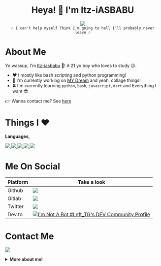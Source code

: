 <h1 align="center">Heya! 👋 I'm Itz-iASBABU</h1>

<p align="center">
  <a href="https://t.me/iasbabu_xd"><img src="https://user-images.githubusercontent.com/77770753/117139498-f081c400-adc9-11eb-9aaf-f895a54ecc67.gif"></a>
  </br><code>🎶 I can't help myself Think I'm going to hell I'll probably never leave 🎶</code></p>



# About Me

Yo wassup, I'm [Itz-iasbabu](https://t.me/iasbabu_bot) 👋! A 21 yo boy who loves to study 😉.

- ❤️ I mostly like bash scripting and python programming!
- 👷 I'm currently working on [MY Dream](#some-projects) and yeah, collage things!
- 🍀 I'm currently learning `python`, `bash`, `javascript`, `dart` and Everything I want 😎

👉 Wanna contact me? See  [here](#contact-me)



# Things I ❤️

**Languages,**

<a href="https://python.org/">
  <img src="https://img.shields.io/badge/Python-14354C?style=for-the-badge&logo=python&logoColor=white">
</a>
<a href="https://www.gnu.org/software/bash/">
  <img src="https://img.shields.io/badge/Bash-282a36.svg?style=for-the-badge&logo=gnubash&logoColor=white">
</a>
<a href="https://html5.org/">
  <img src="https://img.shields.io/badge/HTML5-E34F26?style=for-the-badge&logo=html5&logoColor=white">
</a>
<a href="https://www.w3.org/TR/2001/WD-css3-roadmap-20010523/">
  <img src="https://img.shields.io/badge/CSS3-1572B6?style=for-the-badge&logo=css3&logoColor=white">
</a>
<a href="https://en.wikipedia.org/wiki/Markdown">
  <img src="https://img.shields.io/badge/Markdown-000000?style=for-the-badge&logo=markdown&logoColor=white">
</a>


# Me On Social

| **Platform** |    Take a look       |
|------------|---------------------|
|   Github   | <a href="https://github.com/"><img src="https://img.shields.io/badge/GitHub-100000?style=for-the-badge&logo=github&logoColor=white"></a> |
|   Gitlab   | <a href="https://gitlab.com/"><img src="https://img.shields.io/badge/GitLab-330F63?style=for-the-badge&logo=gitlab&logoColor=white"></a> |
|   Twitter  | <a href="https://twitter.com/"><img src="https://img.shields.io/badge/Twitter-1DA1F2?style=for-the-badge&logo=twitter&logoColor=white"></a> |
|   Dev.to   | <a href="https://dev.to/"><img src="https://img.shields.io/badge/dev.to-0A0A0A?style=for-the-badge&logo=dev.to&logoColor=white" alt="I'm Not A Bot #Left_TG's DEV Community Profile"></a> |



# Contact Me

<a href="https://t.me/iasbabu_xd"><img src="https://img.shields.io/badge/Telegram-2CA5E0?style=for-the-badge&logo=telegram&logoColor=white"></a>

<details>
  <summary><b>More about me!</b></summary>
  <p><a href="https://youtu.be/6fQdrh2mHi8" title="About Itz-iasbabu">Watch this video shorts to know about me 😊</a>
</details>
